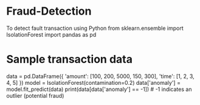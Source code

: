 # Fraud-Detection
To detect fault transaction using Python
from sklearn.ensemble import IsolationForest
import pandas as pd

# Sample transaction data
data = pd.DataFrame({
    'amount': [100, 200, 5000, 150, 300],
    'time': [1, 2, 3, 4, 5]
})
model = IsolationForest(contamination=0.2)
data['anomaly'] = model.fit_predict(data)
print(data[data['anomaly'] == -1])  # -1 indicates an outlier (potential fraud)
